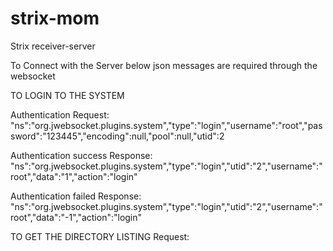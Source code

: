 strix-mom
=========

Strix receiver-server

To Connect with the Server below json messages are required through the websocket

TO LOGIN TO THE SYSTEM

  Authentication Request:
  "ns":"org.jwebsocket.plugins.system","type":"login","username":"root","password":"123445","encoding":null,"pool":null,"utid":2
  
  Authentication success Response:
  "ns":"org.jwebsocket.plugins.system","type":"login","utid":"2","username":"root","data":"1","action":"login"
  
  Authentication failed Response:
  "ns":"org.jwebsocket.plugins.system","type":"login","utid":"2","username":"root","data":"-1","action":"login"
  
TO GET THE DIRECTORY LISTING
   Request:
